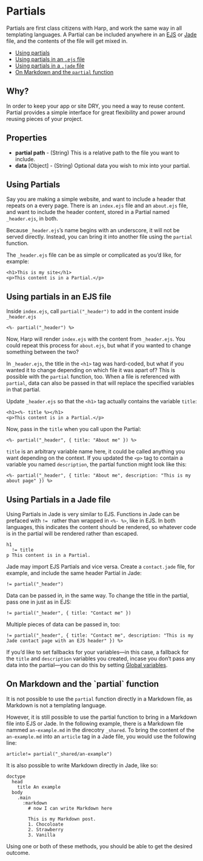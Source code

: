 # Partials

Partials are first class citizens with Harp, and work the same way in all templating languages. A Partial can be included anywhere in an [EJS](els) or [Jade](jade) file, and the contents of the file will get mixed in.

* [Using partials](#use)
* [Using partials in an `.ejs` file](#ejs)
* [Using partials in a `.jade` file](#jade)
* [On Markdown and the `partial` function](#markdown)

## Why?

In order to keep your app or site DRY, you need a way to reuse content. Partial provides a simple interface for great flexibility and power around reusing pieces of your project.

## Properties

- **partial path** - (String) This is a relative path to the file you want to include.
- **data** [Object] - (String) Optional data you wish to mix into your partial.

<h2 id="use">Using Partials</h2>

Say you are making a simple website, and want to include a header that repeats on a every page. There is an `index.ejs` file and an `about.ejs` file, and want to include the header content, stored in a Partial named `_header.ejs`, in both.

Because `_header.ejs`’s name begins with an underscore, it will not be served directly. Instead, you can bring it into another file using the `partial` function.

The `_header.ejs` file can be as simple or complicated as you’d like, for example:

```ejs
<h1>This is my site</h1>
<p>This content is in a Partial.</p>
```

<h2 id="ejs">Using partials in an EJS file</h2>

Inside `index.ejs`, call `partial("_header")` to add in the content inside `_header.ejs`

```ejs
<%- partial("_header") %>
```

Now, Harp will render `index.ejs` with the content from `_header.ejs`. You could repeat this process for `about.ejs`, but what if you wanted to change something between the two?

In `_header.ejs`, the title in the `<h1>` tag was hard-coded, but what if you wanted it to change depending on which file it was apart of? This is possible with the `partial` function, too. When a file is referenced with `partial`, data can also be passed in that will replace the specified variables in that partial.

Update `_header.ejs` so that the `<h1>` tag actually contains the variable `title`:

```ejs
<h1><%- title %></h1>
<p>This content is in a Partial.</p>
```

Now, pass in the `title` when you call upon the Partial:

```ejs
<%- partial("_header", { title: "About me" }) %>
```

`title` is an arbitrary variable name here, it could be called anything you want depending on the context. If you updated the `<p>` tag to contain a variable you named `description`, the partial function might look like this:

```ejs
<%- partial("_header", { title: "About me", description: "This is my about page" }) %>
```

<h2 id="jade">Using Partials in a Jade file</h2>

Using Partials in Jade is very similar to EJS. Functions in Jade can be prefaced with `!= ` rather than wrapped in `<%- %>`, like in EJS. In both languages, this indicates the content should be rendered, so whatever code is in the partial will be rendered rather than escaped.

```jade
h1
  != title
p This content is in a Partial.
```

Jade may import EJS Partials and vice versa. Create a `contact.jade` file, for example, and include the same header Partial in Jade:

```jade
!= partial("_header")
```

Data can be passed in, in the same way. To change the title in the partial, pass one in just as in EJS:

```jade
!= partial("_header", { title: "Contact me" })
```

Multiple pieces of data can be passed in, too:

```jade
!= partial("_header", { title: "Contact me", description: "This is my Jade contact page with an EJS header" }) %>
```

If you’d like to set fallbacks for your variables—in this case, a fallback for the `title` and `description` variables you created, incase you don’t pass any data into the partial—you can do this by setting [Global variables](globals).

<h2 id="markdown">On Markdown and the `partial` function</h2>

It is not possible to use the `partial` function directly in a Markdown file, as Markdown is not a templating language.

However, it is still possible to use the partial function to bring in a Markdown file into EJS or Jade. In the following example, there is a Markdown file nammed `an-example.md` in the direcotry `_shared`. To bring the content of the `an-example.md` into an `article` tag in a Jade file, you would use the following line:

```jade
article!= partial("_shared/an-example")
```

It is also possible to write Markdown directly in Jade, like so:

```jade
doctype
  head
    title An example
  body
    .main
      :markdown
        # now I can write Markdown here

        This is my Markdown post.
        1. Chocoloate
        2. Strawberry
        3. Vanilla
```

Using one or both of these methods, you should be able to get the desired outcome.
